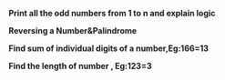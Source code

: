 **Print all the odd numbers from 1 to n and explain logic**

**Reversing a Number&Palindrome**

**Find sum of individual digits of a number,Eg:166=13**

**Find the length of number , Eg:123=3**


